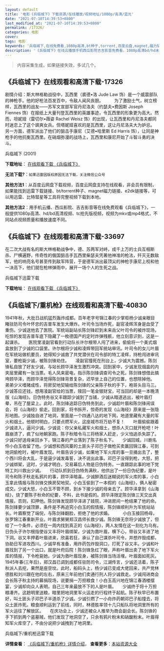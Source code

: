 ```yaml
---
layout: default
title: '电影《兵临城下》下载资源/在线播放/视频地址/1080p/高清/蓝光'
date: "2021-07-10T14:39:53+0800"
last_modified_at: "2021-07-10T14:39:53+0800"
permalink: /17326/
categories: 电影
cover:
tags: 电影
keywords: '兵临城下,在线免费看,1080p高清,bt种子,torrent,百度云盘,magnet,磁力链,迅雷下载资源'
description: '《兵临城下》在线云播放手机西瓜影院吉吉影音免费看，1080p高清bd/hd未删减完整版和tc抢先枪版，mkv/mp4格式，附带bt/torrent种子、magnet/磁力链、百度云盘、网盘资源迅雷下载链接'
---
```


>内容采集生成，如果链接失效，多试几个。


## 《兵临城下》在线观看和高清下载-17326

剧情介绍：斯大林格勒战役中，瓦西里（裘德•洛 Jude Law 饰）是一个威震部队的神枪手。他的好枪法百发百中，令敌人闻风丧胆。  　　为了激励士气，树立榜样，瓦西里的战友——苏军文宣部军官丹尼洛夫（约瑟夫•费因斯 Joseph Fiennes 饰）在报纸上大量刊登瓦西里的英雄事迹，令瓦西里的形象更为高大。然而，坦妮娅（雷切尔•薇姿 Rachel Weisz 饰）的出现，让瓦西里和丹尼洛夫都同时迷恋上了这个飒爽女兵。但塔妮娅喜欢的是瓦西里，这让丹尼洛夫大为妒忌。  　　另一方面，德军派出了他们的狙击手康尼（艾德•哈里斯 Ed Harris 饰），让同是神枪手的他抗衡瓦西里。在硝烟弥漫的战场上，瓦西里和康尼开始了斗智斗勇的决斗。


兵临城下 (2001)

**下载地址**： [在线观看下载 《兵临城下》](https://www.btbtdy.me/btdy/dy3644.html) 


**无法下载?**：`如果迅雷因版权原因无法下载，关注微信公众号 `

**其他方法1**：从百度云网盘下载视频，百度云网盘支持在线观看，非会员有限制，如果能找到迅雷下载链接、bt/torrent种子、magnet磁力链接、e2dk链接等，可以用迅雷、比特彗星等工具将完整视频下载到本地。

**其他方法2**：用手机云播、西瓜影院、吉吉影音等在线免费观看《兵临城下》，一般提供1080p高清、hd/bd高清视频、tc抢先版视频，视频为mkv或mp4格式，不同站点视频质量和播放速度不同。


## 《兵临城下》在线观看和高清下载-33697

在二次大战有名的斯大林格勒战争中，德、苏两军对峙，成千上万的士兵互相斯杀、尸横遍野，传奇性的俄国狙击手瓦西里柴瑟夫凭著他神准的枪法，歼灭无数敌军，他的响亮名号甚至传到敌军阵营，于是德军派出最顶尖的神枪手康尼上校和他一决高下，他们就在枪林弹雨中，展开一场个人的生死之战。


兵临城下迅雷下载

**下载地址**： [在线观看下载 《兵临城下》](https://www.993dy.com//vod-detail-id-14289.html) 


## 《兵临城下/重机枪》在线观看和高清下载-40830

1941年秋，大批日战机猛烈轰炸成都。百年老字号锦江春的少掌柜杨少诚亲眼目睹驻防司令叶怀忠的吉普车发生大爆炸。叶司令当场炸死，副官凌辉浑身是血受了重伤。少诚送他去了医院。军统站副站长陈剑锋赶到未来岳父叶司令的被炸现场，吃惊的发现吉普车底下隐藏了一枚德国产的定时炸弹残骸，他立刻意识到，这是一起谋杀。　　医院里凌副官看到行动队长许尔根带人闯了进来，偷偷将一个美式烟盒放到了少诚的口袋里。许尔根将少诚和凌辉带回军统站审讯。叶司令的女儿叶眉在军统站做机要员，她得知少诚救了共党潜伏在司令部的特工凌辉，持枪闯进审讯室，要枪毙少诚，被陈剑锋劝住。　　凌副官撞死在刑台上，少诚大为震撼。陈剑锋私自放了好友少诚，与站长顾华泽发生激烈冲突。回到家中，少诚发现烟盒的内夹层里藏有一张当票。毛人凤来密电，指示陈剑锋调查司令之死。陈剑锋想借此搞垮顾华泽，而顾华泽觉得陈剑锋背景复杂，迟早坐上自己的位置，也想除掉他。　　弟弟少义嗜赌成性，将房契地契输给陈剑锋的父亲陈子秋的手下，袍哥头目马三。少诚答应还钱，想用凌副官给的当票，赎回一笔金银财宝，可当回的却是一本晚清版《山海经》。日伪特务谷又丰跟踪少诚到了当铺，少诚从暗道逃出，被叶眉打晕，吊在了屋梁上。此时，陈剑锋追踪日伪特务到此，少诚趁叶眉和陈剑锋闹误会，将《山海经》偷走。回到家，将书拆开，惊奇的发现《山海经》原来是一张隐形地图。少诚独自进了地洞，里面是一个四通八达的地下网，地道里藏有大量的军火和烟土。他顿时明白，只要点燃军火，这座城市将万劫不复！　　叶眉偷偷跟着少诚进入，逼问少诚。少诚说：你父亲私藏军火和烟土，想杀人灭口就开枪吧！叶眉崩溃了，疯了似地朝家跑。陈子秋暗令马三将杨家人赶走，少义怕追杀失踪了。少诚只好送母亲回乡下，锦江春的产业落到了陈子秋名下。　　少诚回城，川剧名伶小白玉收留了他。少诚想和西风寨的土匪头子邓巴子做枪买卖赢回锦江春，可到地洞偷枪时，被叶眉发现。叶眉告诉少诚，如果地下军火库的事一旦捅出去了，整个西川将会大乱，于是逼少诚发毒誓，决不说出此事。邓巴子没得到枪，大怒，把少诚绑架，这时，少诚才明白，交易幕后人物是日伪特务。一直跟踪此事的地下党特工刘川救出少诚。　　行动队抓到日伪特务满秋，他供出了一份日伪纪要，是叶司令和陈子秋走私鸦片的事，顾华泽暗喜。少诚醉酒后迷糊说的军火库的事，小白玉拿此情报与陈剑锋交换房契地契。小白玉偷到了一本假的《山海经》，俩人秘密成交。少诚大怒，小白玉不管不顾，到乡下接少诚的母亲去了。顾华泽拿到《山海经》，烧了要陈子秋命的纪要，不料，此书是假的。顾华泽限定陈剑锋三天交出真情报，否则，扣押他。陈剑锋发现顾华泽进了妓院，冲进房间一枪结果了他的命。陈剑锋要少诚顶罪，条件是不再追究小白玉的假情报，陈剑锋顺利升为军统站站长。叶眉察觉了端倪，与陈剑锋翻脸，拒绝了他的求婚。&nbsp; 　　小白玉接回杨母，张罗锦江春重新开业。叶眉求舅舅郑汉昌师长救少诚。陈剑锋无奈将少诚放了，但给了一个条件，必须在一周内找到真正的《山海经》，两人友情在这一刻化为乌有。　　日伪头子许尔根指使谷又丰将叶眉绑架，少诚为救叶眉，横下心，带谷又丰进了地下洞。谷又丰押着叶眉进来，欣喜若狂，承认了自己谋杀叶司令，并想炸毁成都，协助日军进攻西川。少诚早有准备，用炸药包炸毁洞口，打死了谷又丰。少诚和叶眉找到了另一个出口，就是叶府后院！陈剑锋急红了眼，声称叶眉出卖了地下军火库的情报，下令枪毙她。少诚为救叶眉现身，被陈剑锋当场活埋。叶眉面如死灰。　　1945年春(三年后)，郑汉昌已调到成都任驻防司令，江湖传言，少诚还活着，陈子秋派人去挖，果然是座空坟。此时，船码头上，杨少诚已变成大佬回来，共产党林德胜和刘川跟在他的左右，原来三年前他们卖通行刑人将少诚救走。少诚闯进商会会长陈子秋主持的募捐现场，说要捐一万担粮食！小白玉高兴地在锦江春酒楼摆宴，少诚却向众人表明，自己三年来最放不下的人是叶眉。　　少诚终于将十万担粮凑齐。这趟明里送粮，暗里把地洞里军火运走的行程终于起航。陈子秋早已布置好，叫土匪头子邓巴子半道杀了少诚。少诚引燃了一小舟炸药朝邓巴子船撞去，将众土匪炸死。粮食顺利运到了前线，同时，林德胜率领十几只船队将地洞里所有的军火运往了解放区。　　在庆功会上，少诚还被众人推举为商会副会长。陈剑锋的手下抓到两个盗墓贼，他们发现了地洞空了，只余有鸦片粉末和硝酸粉末。叶眉得知军火库空了，不由分说把少诚拽到了地洞里。<!--影片介绍结束代码-->


兵临城下/重机枪迅雷下载

**详情查看**： [《兵临城下/重机枪》详情介绍](/movie/40830/)， **查看更多**：[本站资源大全](/movie/t/all/)

